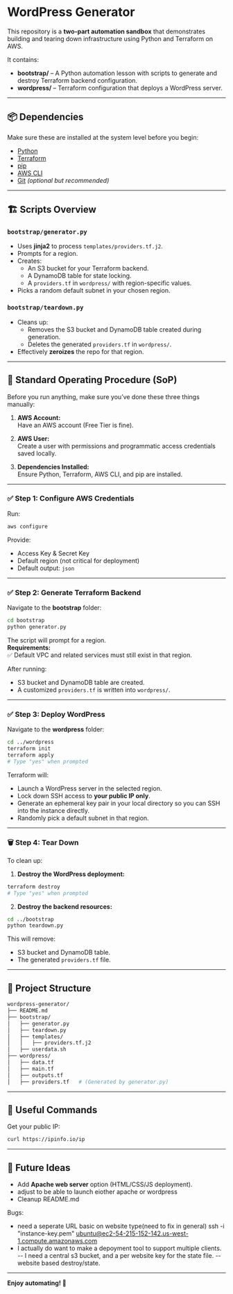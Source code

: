 # WordPress Generator

This repository is a **two‑part automation sandbox** that demonstrates building and tearing down infrastructure using Python and Terraform on AWS.

It contains:

- **bootstrap/** – A Python automation lesson with scripts to generate and destroy Terraform backend configuration.
- **wordpress/** – Terraform configuration that deploys a WordPress server.

---

## 📦 Dependencies

Make sure these are installed at the system level before you begin:

- [Python](https://www.python.org/downloads/)
- [Terraform](https://developer.hashicorp.com/terraform/install)
- [pip](https://pip.pypa.io/en/stable/installation/)
- [AWS CLI](https://docs.aws.amazon.com/cli/latest/userguide/install-cliv2.html)
- [Git](https://git-scm.com/) _(optional but recommended)_

---

## 🏗️ Scripts Overview

### `bootstrap/generator.py`

- Uses **jinja2** to process `templates/providers.tf.j2`.
- Prompts for a region.
- Creates:
  - An S3 bucket for your Terraform backend.
  - A DynamoDB table for state locking.
  - A `providers.tf` in `wordpress/` with region-specific values.
- Picks a random default subnet in your chosen region.

### `bootstrap/teardown.py`

- Cleans up:
  - Removes the S3 bucket and DynamoDB table created during generation.
  - Deletes the generated `providers.tf` in `wordpress/`.
- Effectively **zeroizes** the repo for that region.

---

## 🚀 Standard Operating Procedure (SoP)

Before you run anything, make sure you’ve done these three things manually:

1. **AWS Account:**  
   Have an AWS account (Free Tier is fine).

2. **AWS User:**  
   Create a user with permissions and programmatic access credentials saved locally.

3. **Dependencies Installed:**  
   Ensure Python, Terraform, AWS CLI, and pip are installed.

---

### ✅ Step 1: Configure AWS Credentials

Run:

```bash
aws configure
```

Provide:

- Access Key & Secret Key
- Default region (not critical for deployment)
- Default output: `json`

---

### ✅ Step 2: Generate Terraform Backend

Navigate to the **bootstrap** folder:

```bash
cd bootstrap
python generator.py
```

The script will prompt for a region.  
**Requirements:**  
✅ Default VPC and related services must still exist in that region.

After running:

- S3 bucket and DynamoDB table are created.
- A customized `providers.tf` is written into `wordpress/`.

---

### ✅ Step 3: Deploy WordPress

Navigate to the **wordpress** folder:

```bash
cd ../wordpress
terraform init
terraform apply
# Type "yes" when prompted
```

Terraform will:

- Launch a WordPress server in the selected region.
- Lock down SSH access to **your public IP only**.
- Generate an ephemeral key pair in your local directory so you can SSH into the instance directly.
- Randomly pick a default subnet in that region.

---

### 🗑️ Step 4: Tear Down

To clean up:

1. **Destroy the WordPress deployment:**

```bash
terraform destroy
# Type "yes" when prompted
```

2. **Destroy the backend resources:**

```bash
cd ../bootstrap
python teardown.py
```

This will remove:

- S3 bucket and DynamoDB table.
- The generated `providers.tf` file.

---

## 📂 Project Structure

```bash
wordpress-generator/
├── README.md
├── bootstrap/
│   ├── generator.py
│   ├── teardown.py
│   ├── templates/
│   │   ├── providers.tf.j2
│   ├── userdata.sh
├── wordpress/
│   ├── data.tf
│   ├── main.tf
│   ├── outputs.tf
│   ├── providers.tf   # (Generated by generator.py)
```

---

## 🔧 Useful Commands

Get your public IP:

```bash
curl https://ipinfo.io/ip
```

---

## 🌱 Future Ideas

- Add **Apache web server** option (HTML/CSS/JS deployment).
- adjust to be able to launch eiother apache or wordpress
- Cleanup README.md

Bugs:

- need a seperate URL basic on website type(need to fix in general) ssh -i "instance-key.pem" ubuntu@ec2-54-215-152-142.us-west-1.compute.amazonaws.com
- I actually do want to make a depoyment tool to support multiple clients.
  -- I need a central s3 bucket, and a per website key for the state file.
  -- website based destroy/state.

---

**Enjoy automating! 🚀**
